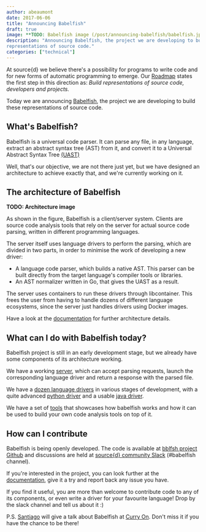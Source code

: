 ```yaml
---
author: abeaumont
date: 2017-06-06
title: "Announcing Babelfish"
draft: true
image: **TODO: Babelfish image (/post/announcing-babelfish/babelfish.jpg)**
description: "Announcing Babelfish, the project we are developing to build
representations of source code."
categories: ["technical"]
---
```


At source{d} we believe there's a possibility for programs to write code and for
new forms of automatic programming to emerge. Our
[Roadmap](https://blog.sourced.tech/post/our-roadmap/) states the first step in this
direction as: *Build representations of source code, developers and projects.*

Today we are announcing [Babelfish](https://doc.bblf.sh/), the project we are
developing to build these representations of source code.

## What's Babelfish?

Babelfish is a universal code parser. It can parse any file, in any language,
extract an abstract syntax tree (AST) from it, and convert it to a Universal
Abstract Syntax Tree [(UAST)](https://doc.bblf.sh/uast/specification.html)

Well, that's our objective, we are not there just yet, but we have designed an
architecture to achieve exactly that, and we're currently working on it.

## The architecture of Babelfish

**TODO: Architecture image**

As shown in the figure, Babelfish is a client/server system. Clients are source
code analysis tools that rely on the server for actual source code parsing,
written in different programming languages.

The server itself uses language drivers to perform the parsing, which are
divided in two parts, in order to minimise the work of developing a new driver:

- A language code parser, which builds a native AST. This parser can be built
  directly from the target language's compiler tools or libraries.
- An AST normalizer written in Go, that gives the UAST as a result.

The server uses containers to run these drivers through libcontainer. This
frees the user from having to handle dozens of different language ecosystems,
since the server just handles drivers using Docker images.

Have a look at the [documentation](https://doc.bblf.sh/architecture.html) for
further architecture details.

## What can I do with Babelfish today?

Babelfish project is still in an early development stage, but we already have
some components of its architecture working.

We have a working [server](https://github.com/bblfsh/server/), which can accept parsing requests,
launch the corresponding language driver and return a response with the parsed
file.

We have a [dozen language drivers](https://doc.bblf.sh/languages.html) in
various stages of development, with a quite advanced
[python driver](https://github.com/bblfsh/python-driver) and a usable
[java driver](https://github.com/bblfsh/java-driver).

We have a set of [tools](https://github.com/bblfsh/tools) that showcases how
babelfish works and how it can be used to build your own code analysis tools on
top of it.

## How can I contribute

Babelfish is being openly developed. The code is available at
[bblfsh project Github](https://github.com/bblfsh/) and discussions are held at
[source{d} community Slack](https://join.slack.com/sourced-community/shared_invite/MTkwNTM0ODEyODIzLTE0OTYxMzc5NTMtODRhMDYyNzAyYQ)
(#babelfish channel).

If you're interested in the project, you can look further at the
[documentation](https://doc.bblf.sh/), give it a try and report back any issue
you have.

If you find it useful, you are more than welcome to contribute code to any of
its components, or even write a driver for your favourite language! Drop by the
slack channel and tell us about it :)

P.S. [Santiago](https://github.com/smola) will give a talk about Babelfish at
[Curry On](http://curry-on.org/2017/sessions/babelfish-universal-code-parsing-server.html). Don't
miss it if you have the chance to be there!
